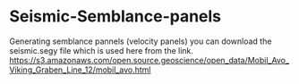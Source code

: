 # Seismic-Semblance-panels
Generating semblance pannels (velocity panels)
you can download the seismic.segy file which is used here from the link. https://s3.amazonaws.com/open.source.geoscience/open_data/Mobil_Avo_Viking_Graben_Line_12/mobil_avo.html
